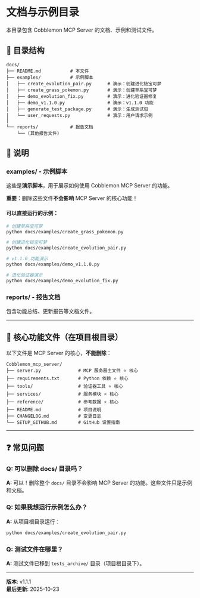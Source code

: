 # 文档与示例目录

本目录包含 Cobblemon MCP Server 的文档、示例和测试文件。

## 📁 目录结构

```
docs/
├── README.md           # 本文件
├── examples/           # 示例脚本
│   ├── create_evolution_pair.py      # 演示：创建进化链宝可梦
│   ├── create_grass_pokemon.py       # 演示：创建草系宝可梦
│   ├── demo_evolution_fix.py         # 演示：进化验证器修复
│   ├── demo_v1.1.0.py                # 演示：v1.1.0 功能
│   ├── generate_test_package.py      # 演示：生成测试包
│   └── user_requests.py              # 演示：用户请求示例
│
└── reports/            # 报告文档
    └── (其他报告文件)
```

## 📝 说明

### examples/ - 示例脚本

这些是**演示脚本**，用于展示如何使用 Cobblemon MCP Server 的功能。

**重要**：删除这些文件**不会影响** MCP Server 的核心功能！

#### 可以直接运行的示例：

```bash
# 创建草系宝可梦
python docs/examples/create_grass_pokemon.py

# 创建进化链宝可梦
python docs/examples/create_evolution_pair.py

# v1.1.0 功能演示
python docs/examples/demo_v1.1.0.py

# 进化验证器演示
python docs/examples/demo_evolution_fix.py
```

### reports/ - 报告文档

包含功能总结、更新报告等文档文件。

---

## 🔧 核心功能文件（在项目根目录）

以下文件是 MCP Server 的核心，**不能删除**：

```
Cobblemon_mcp_server/
├── server.py              # MCP 服务器主文件 ⭐ 核心
├── requirements.txt       # Python 依赖 ⭐ 核心
├── tools/                 # 验证器工具 ⭐ 核心
├── services/              # 服务模块 ⭐ 核心
├── reference/             # 参考数据 ⭐ 核心
├── README.md              # 项目说明
├── CHANGELOG.md           # 变更日志
└── SETUP_GITHUB.md        # GitHub 设置指南
```

---

## ❓ 常见问题

### Q: 可以删除 docs/ 目录吗？

**A:** 可以！删除整个 `docs/` 目录不会影响 MCP Server 的功能。这些文件只是示例和文档。

### Q: 如果我想运行示例怎么办？

**A:** 从项目根目录运行：
```bash
python docs/examples/create_evolution_pair.py
```

### Q: 测试文件在哪里？

**A:** 测试文件已移到 `tests_archive/` 目录（项目根目录下）。

---

**版本**: v1.1.1  
**最后更新**: 2025-10-23

